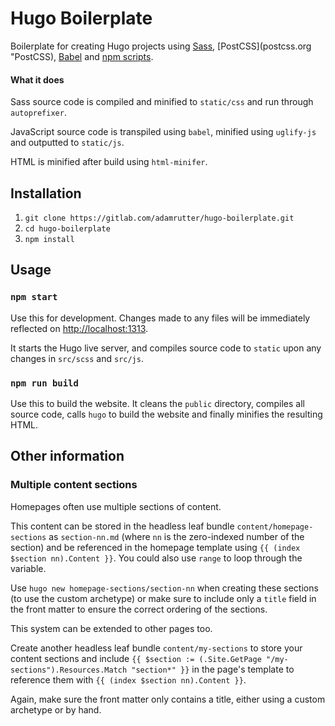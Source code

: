 # Hugo Boilerplate

Boilerplate for creating Hugo projects using [Sass](sass-lang.com "Sass"), [PostCSS](postcss.org "PostCSS), [Babel](babeljs.io "Babel") and [npm scripts](docs.npmjs.com/misc/scripts "npm scripts").

#### What it does

Sass source code is compiled and minified to `static/css` and run through `autoprefixer`.

JavaScript source code is transpiled using `babel`, minified using `uglify-js` and outputted to `static/js`.

HTML is minified after build using `html-minifer`.

## Installation

1. `git clone https://gitlab.com/adamrutter/hugo-boilerplate.git`
2. `cd hugo-boilerplate`
3. `npm install`

## Usage

### `npm start`

Use this for development. Changes made to any files will be immediately reflected on [http://localhost:1313](http://localhost:1313).

It starts the Hugo live server, and compiles source code to `static` upon any changes in `src/scss` and `src/js`. 

### `npm run build`

Use this to build the website. It cleans the `public` directory, compiles all source code, calls `hugo` to build the website and finally minifies the resulting HTML.


## Other information

### Multiple content sections

Homepages often use multiple sections of content.

This content can be stored in the headless leaf bundle `content/homepage-sections` as `section-nn.md` (where `nn` is the zero-indexed number of the section) and be referenced in the homepage template using `{{ (index $section nn).Content }}`. You could also use `range` to loop through the variable.

Use `hugo new homepage-sections/section-nn` when creating these sections (to use the custom archetype) or make sure to include only a `title` field in the front matter to ensure the correct ordering of the sections.

This system can be extended to other pages too.

Create another headless leaf bundle `content/my-sections` to store your content sections and include `{{ $section := (.Site.GetPage "/my-sections").Resources.Match "section*" }}` in the page's template to reference them with `{{ (index $section nn).Content }}`.

Again, make sure the front matter only contains a title, either using a custom archetype or by hand.
